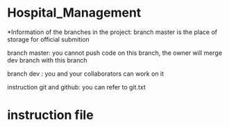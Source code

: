 # Hospital_Management

*Information of the branches in the project: branch master is the place of storage for official submition

branch master: you cannot push code on this branch, the owner will merge dev branch with this branch

branch dev : you and your collaborators can work on it

instruction git and github: you can refer to git.txt

# instruction file